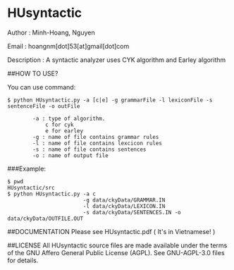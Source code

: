 # HUsyntactic

Author		:	Minh-Hoang, Nguyen

Email		: 	hoangnm[dot]53[at]gmail[dot]com

Description	:
			A syntactic analyzer uses CYK algorithm and 
			Earley algorithm


##HOW TO USE?

You can use command:
```
$ python HUsyntactic.py -a [c|e] -g grammarFile -l lexiconFile -s sentenceFile -o outFile
	
		-a : type of algorithm.
			c for cyk
			e for earley
		-g : name of file contains grammar rules
		-l : name of file contains lexcicon rules
		-s : name of file contains sentences
		-o : name of output file
```


###Example:
```
$ pwd
HUsyntactic/src
$ python HUsyntactic.py -a c 
                        -g data/ckyData/GRAMMAR.IN 
                        -l data/ckyData/LEXICON.IN 
                        -s data/ckyData/SENTENCES.IN -o data/ckyData/OUTFILE.OUT

```

##DOCUMENTATION
Please see HUsyntactic.pdf ( It's in Vietnamese! )

##LICENSE
  All HUsyntactic source files are made available under the terms of the
  GNU Affero General Public License (AGPL).  See GNU-AGPL-3.0 files for
  details.
